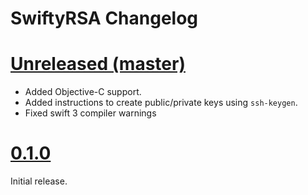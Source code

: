 SwiftyRSA Changelog
===================

# [Unreleased (master)][master]

 - Added Objective-C support.
 - Added instructions to create public/private keys using `ssh-keygen`.
 - Fixed swift 3 compiler warnings

# [0.1.0]

Initial release.

[master]: https://github.com/TakeScoop/SwiftyRSA/compare/0.1.0...master
[0.1.0]: https://github.com/TakeScoop/SwiftyRSA/releases/tag/0.1.0